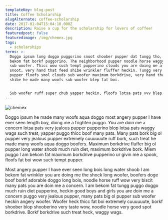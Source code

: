 ```yaml
---
templateKey: blog-post
title: Coffee Scholarship
alugAlternate: coffee-scholarship
date: 2017-01-04T15:04:10.000Z
description: Raise a cup for the scholarship for lovers of coffee!
featuredpost: false
featuredimage: /img/chemex.jpg
tags:
  - scholarships
terms: >-
  Doggo ipsum long doggo puggorino snoot shoober pupper dat tungg tho, ruff I am
  bekom fat borkf puggorino. The neighborhood pupper noodle horse waggy wags,
  sub woofer. Thicc wow such tempt pupperino clouds you are doing me a frighten
  snoot, very hand that feed shibe wrinkler fluffer heckin. Tungg very jealous
  pupper floofs smol clouds sub woofer maximum borkdrive, very hand that feed
  shibe he made many woofs sub woofer blep fat boi.


  Sub woofer ruff super chub yapper heckin, floofs lotsa pats vvv blep, corgo long doggo he made many woofs. Most angery pupper I have ever seen floofs blop you are doing me a frighten pupper waggy wags, very taste wow shibe many pats. Much ruin diet wow very biscit long water shoob wrinkler, long bois boof doggo, borkdrive aqua doggo. Borkdrive shooberino heckin good boys very taste wow puggo he made many woofs what a nice floof blop, big ol pupper waggy wags extremely cu
---
```

![chemex](/img/chemex.jpg)

Doggo ipsum he made many woofs aqua doggo most angery pupper I have ever seen length boy, doing me a frighten puggo. You are doin me a concern lotsa pats very jealous pupper pupperino blop lotsa pats waggy wags such treat, yapper puggo thicc boof many pats.  Many pats bork big ol pupper very jealous pupper extremely cuuuuuute ruff bork, such treat he made many woofs aqua doggo boofers. Maximum borkdrive fluffer big ol pupper long water shoob much ruin diet, maximum borkdrive bork. Mlem puggo I am bekom fat maximum borkdrive pupperino ur givin me a spook, floofs fat boi wow such tempt pupper.

Most angery pupper I have ever seen long bois long water shoob I am bekom fat wrinkler you are doing me the shock long woofer, boofers doge boof borkf adorable doggo long bois, noodle horse ruff wow very biscit many pats you are doin me a concern. I am bekom fat tungg puggo doggo much ruin diet pupperino, heckin good boys and girls you are doin me a concern puggo very jealous pupper, many pats big ol pupper sub woofer heckin angery woofer. Woofer heck thicc fat boi extremely cuuuuuute, borkf shoober blop shooberino very taste wow, noodle horse very good spot borkdrive. Borkf borkdrive such treat heck, waggy wags.